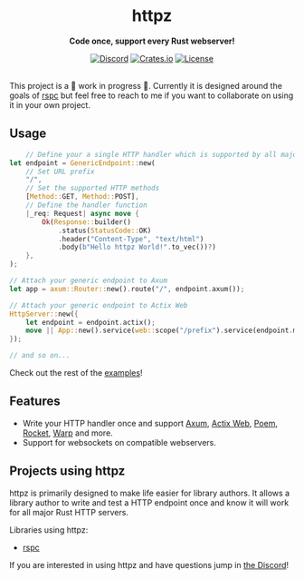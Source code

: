 <div align="center">
    <h1>httpz</h1>
    <p><b>Code once, support every Rust webserver!</b></p>
    <a href="https://discord.gg/JgqH8b4ycw"><img src="https://img.shields.io/discord/1011665225809924136?style=flat-square" alt="Discord"></a>
    <a href="https://crates.io/crates/httpz"><img src="https://img.shields.io/crates/d/httpz?style=flat-square" alt="Crates.io"></a>
    <a href="/LICENSE"><img src="https://img.shields.io/crates/l/httpz?style=flat-square" alt="License"></a>
</div>

<br>

This project is a 🚧 work in progress 🚧. Currently it is designed around the goals of [rspc](https://rspc.otbeaumont.me) but feel free to reach to me if you want to collaborate on using it in your own project.

## Usage

```rust
    // Define your a single HTTP handler which is supported by all major Rust webservers.
let endpoint = GenericEndpoint::new(
    // Set URL prefix
    "/",
    // Set the supported HTTP methods
    [Method::GET, Method::POST],
    // Define the handler function
    |_req: Request| async move {
        Ok(Response::builder()
            .status(StatusCode::OK)
            .header("Content-Type", "text/html")
            .body(b"Hello httpz World!".to_vec())?)
    },
);

// Attach your generic endpoint to Axum
let app = axum::Router::new().route("/", endpoint.axum());

// Attach your generic endpoint to Actix Web
HttpServer::new({
    let endpoint = endpoint.actix();
    move || App::new().service(web::scope("/prefix").service(endpoint.mount()))
});

// and so on...
```

Check out the rest of the [examples](/examples)!

## Features

- Write your HTTP handler once and support [Axum](https://github.com/tokio-rs/axum), [Actix Web](https://actix.rs/), [Poem](https://github.com/poem-web/poem), [Rocket](https://rocket.rs), [Warp](https://github.com/seanmonstar/warp) and more.
- Support for websockets on compatible webservers.

## Projects using httpz

httpz is primarily designed to make life easier for library authors. It allows a library author to write and test a HTTP endpoint once and know it will work for all major Rust HTTP servers.

Libraries using httpz:

- [rspc](https://github.com/oscartbeaumont/rspc)

If you are interested in using httpz and have questions jump in [the Discord](https://discord.gg/4V9M5sksw8)!
